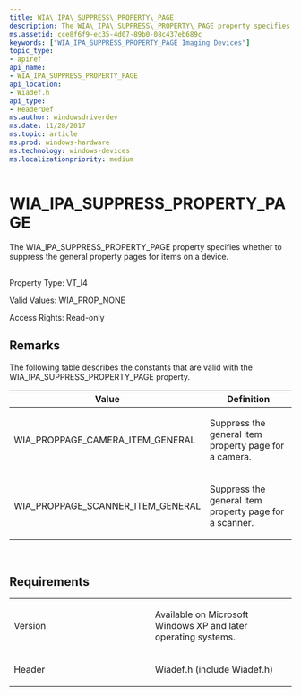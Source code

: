 ```yaml
---
title: WIA\_IPA\_SUPPRESS\_PROPERTY\_PAGE
description: The WIA\_IPA\_SUPPRESS\_PROPERTY\_PAGE property specifies whether to suppress the general property pages for items on a device.
ms.assetid: cce8f6f9-ec35-4d07-89b0-08c437eb689c
keywords: ["WIA_IPA_SUPPRESS_PROPERTY_PAGE Imaging Devices"]
topic_type:
- apiref
api_name:
- WIA_IPA_SUPPRESS_PROPERTY_PAGE
api_location:
- Wiadef.h
api_type:
- HeaderDef
ms.author: windowsdriverdev
ms.date: 11/28/2017
ms.topic: article
ms.prod: windows-hardware
ms.technology: windows-devices
ms.localizationpriority: medium
---
```


# WIA\_IPA\_SUPPRESS\_PROPERTY\_PAGE


The WIA\_IPA\_SUPPRESS\_PROPERTY\_PAGE property specifies whether to suppress the general property pages for items on a device.

## <span id="ddk_wia_ipa_suppress_property_page_si"></span><span id="DDK_WIA_IPA_SUPPRESS_PROPERTY_PAGE_SI"></span>


Property Type: VT\_I4

Valid Values: WIA\_PROP\_NONE

Access Rights: Read-only

Remarks
-------

The following table describes the constants that are valid with the WIA\_IPA\_SUPPRESS\_PROPERTY\_PAGE property.

<table>
<colgroup>
<col width="50%" />
<col width="50%" />
</colgroup>
<thead>
<tr class="header">
<th>Value</th>
<th>Definition</th>
</tr>
</thead>
<tbody>
<tr class="odd">
<td><p>WIA_PROPPAGE_CAMERA_ITEM_GENERAL</p></td>
<td><p>Suppress the general item property page for a camera.</p></td>
</tr>
<tr class="even">
<td><p>WIA_PROPPAGE_SCANNER_ITEM_GENERAL</p></td>
<td><p>Suppress the general item property page for a scanner.</p></td>
</tr>
</tbody>
</table>

 

Requirements
------------

<table>
<colgroup>
<col width="50%" />
<col width="50%" />
</colgroup>
<tbody>
<tr class="odd">
<td><p>Version</p></td>
<td><p>Available on Microsoft Windows XP and later operating systems.</p></td>
</tr>
<tr class="even">
<td><p>Header</p></td>
<td>Wiadef.h (include Wiadef.h)</td>
</tr>
</tbody>
</table>

 

 






